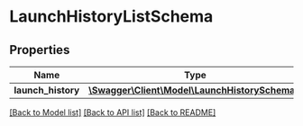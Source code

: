 # LaunchHistoryListSchema

## Properties
Name | Type | Description | Notes
------------ | ------------- | ------------- | -------------
**launch_history** | [**\Swagger\Client\Model\LaunchHistorySchema[]**](LaunchHistorySchema.md) |  | [optional] 

[[Back to Model list]](../../README.md#documentation-for-models) [[Back to API list]](../../README.md#documentation-for-api-endpoints) [[Back to README]](../../README.md)


